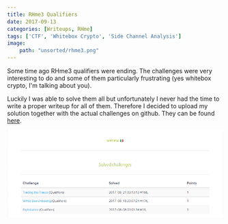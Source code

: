 ```yaml
---
title: RHme3 Qualifiers
date: 2017-09-13
categories: [Writeups, RHme]
tags: ['CTF', 'Whitebox Crypto', 'Side Channel Analysis']
image:
    path: "unsorted/rhme3.png"
---
```


Some time ago RHme3 qualifiers were ending. The challenges 
were very interesting to do and some of them particularly frustrating
(yes whitebox crypto, I'm talking about you). 

Luckily I was able to solve them all but unfortunately I never had the time 
to write a proper writeup for all of them.
Therefore I decided to upload my solution together with the actual challenges on github.
They can be found [here](https://github.com/werew/CTFs/tree/master/RHME3_quals).


![My results screenshot](https://raw.githubusercontent.com/werew/CTFs/master/RHME3_quals/myresult.png)




